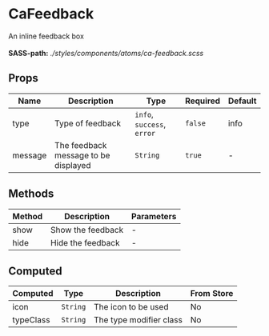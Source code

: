 # CaFeedback

An inline feedback box<br><br> **SASS-path:** _./styles/components/atoms/ca-feedback.scss_

## Props

<!-- @vuese:CaFeedback:props:start -->
|Name|Description|Type|Required|Default|
|---|---|---|---|---|
|type|Type of feedback|`info`, `success`, `error`|`false`|info|
|message|The feedback message to be displayed|`String`|`true`|-|

<!-- @vuese:CaFeedback:props:end -->


## Methods

<!-- @vuese:CaFeedback:methods:start -->
|Method|Description|Parameters|
|---|---|---|
|show|Show the feedback|-|
|hide|Hide the feedback|-|

<!-- @vuese:CaFeedback:methods:end -->


## Computed

<!-- @vuese:CaFeedback:computed:start -->
|Computed|Type|Description|From Store|
|---|---|---|---|
|icon|`String`|The icon to be used|No|
|typeClass|`String`|The type modifier class|No|

<!-- @vuese:CaFeedback:computed:end -->


